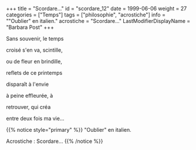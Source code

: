 +++
title = "Scordare..."
id = "scordare_12"
date = 1999-06-06
weight = 27
categories = ["Temps"]
tags = ["philosophie", "acrostiche"]
info = "\"Oublier\" en italien."
acrostiche = "Scordare..."
LastModifierDisplayName = "Barbara Post"
+++

Sans souvenir, le temps

croisé s'en va, scintille,

ou de fleur en brindille,

reflets de ce printemps

disparaît à l'envie

à peine effleurée, à

retrouver, qui créa

entre deux fois ma vie...

{{% notice style="primary" %}}
\"Oublier\" en italien.

Acrostiche : Scordare...
{{% /notice %}}
